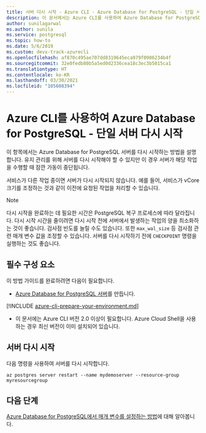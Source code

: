 ```yaml
---
title: 서버 다시 시작 - Azure CLI - Azure Database for PostgreSQL - 단일 서버
description: 이 문서에서는 Azure CLI를 사용하여 Azure Database for PostgreSQL - 단일 서버를 다시 시작하는 방법을 설명합니다.
author: sunilagarwal
ms.author: sunila
ms.service: postgresql
ms.topic: how-to
ms.date: 5/6/2019
ms.custom: devx-track-azurecli
ms.openlocfilehash: af870c495ae707dd8319645eca979f0906234b4f
ms.sourcegitcommit: 32e0fedb80b5a5ed0d2336cea18c3ec3b5015ca1
ms.translationtype: HT
ms.contentlocale: ko-KR
ms.lasthandoff: 03/30/2021
ms.locfileid: "105608394"
---
```

# <a name="restart-azure-database-for-postgresql---single-server-using-the-azure-cli"></a>Azure CLI를 사용하여 Azure Database for PostgreSQL - 단일 서버 다시 시작
이 항목에서는 Azure Database for PostgreSQL 서버를 다시 시작하는 방법을 설명합니다. 유지 관리를 위해 서버를 다시 시작해야 할 수 있지만 이 경우 서버가 해당 작업을 수행할 때 잠깐 가동이 중단됩니다.

서비스가 다른 작업 중이면 서버가 다시 시작되지 않습니다. 예를 들어, 서비스가 vCore 크기를 조정하는 것과 같이 이전에 요청된 작업을 처리할 수 있습니다.
 
> [!NOTE] 
> 다시 시작을 완료하는 데 필요한 시간은 PostgreSQL 복구 프로세스에 따라 달라집니다. 다시 시작 시간을 줄이려면 다시 시작 전에 서버에서 발생하는 작업의 양을 최소화하는 것이 좋습니다. 검사점 빈도를 늘릴 수도 있습니다. 또한 `max_wal_size` 등 검사점 관련 매개 변수 값을 조정할 수 있습니다. 서버를 다시 시작하기 전에 `CHECKPOINT` 명령을 실행하는 것도 좋습니다.

## <a name="prerequisites"></a>필수 구성 요소
이 방법 가이드를 완료하려면 다음이 필요합니다.
- [Azure Database for PostgreSQL 서버](quickstart-create-server-up-azure-cli.md)를 만듭니다.

[!INCLUDE [azure-cli-prepare-your-environment.md](../../includes/azure-cli-prepare-your-environment-no-header.md)]

- 이 문서에는 Azure CLI 버전 2.0 이상이 필요합니다. Azure Cloud Shell을 사용하는 경우 최신 버전이 이미 설치되어 있습니다.

## <a name="restart-the-server"></a>서버 다시 시작

다음 명령을 사용하여 서버를 다시 시작합니다.

```azurecli-interactive
az postgres server restart --name mydemoserver --resource-group myresourcegroup
```

## <a name="next-steps"></a>다음 단계

[Azure Database for PostgreSQL에서 매개 변수를 설정하는 방법](howto-configure-server-parameters-using-cli.md)에 대해 알아봅니다.
